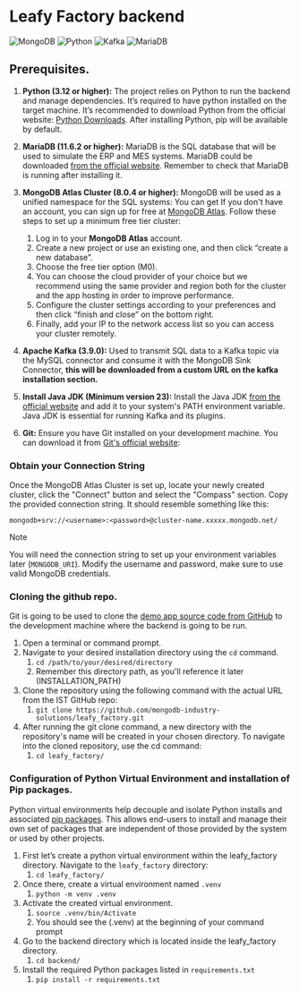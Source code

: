 # Leafy Factory backend

![MongoDB](https://img.shields.io/badge/MongoDB-%234ea94b.svg?style=for-the-badge&logo=mongodb&logoColor=white)
![Python](https://img.shields.io/badge/Python-3776AB.svg?style=for-the-badge&logo=Python&logoColor=white)
![Kafka](https://img.shields.io/badge/Apache%20Kafka-231F20.svg?style=for-the-badge&logo=Apache-Kafka&logoColor=white)
![MariaDB](https://img.shields.io/badge/MariaDB-003545.svg?style=for-the-badge&logo=MariaDB&logoColor=white)

## Prerequisites.

1. **Python (3.12 or higher):** The project relies on Python to run the backend and manage dependencies. It’s required to have python installed on the target machine. It’s recommended to download Python from the official website: [Python Downloads](https://www.python.org/downloads/). After installing Python, pip will be available by default.

2. **MariaDB (11.6.2 or higher):** MariaDB is the SQL database that will be used to simulate the ERP and MES systems. MariaDB could be downloaded [from the official website](https://mariadb.org/download/?t=mariadb&p=mariadb&r=11.6.2). Remember to check that MariaDB is running after installing it.

3. **MongoDB Atlas Cluster (8.0.4 or higher):** MongoDB will be used as a unified namespace for the SQL systems: You can get If you don't have an account, you can sign up for free at [MongoDB Atlas](https://www.mongodb.com/cloud/atlas/register). Follow these steps to set up a minimum free tier cluster:

    1. Log in to your **MongoDB Atlas** account.
    2. Create a new project or use an existing one, and then click “create a new database”.
    3. Choose the free tier option (M0).
    4. You can choose the cloud provider of your choice but we recommend using the same provider and region both for the cluster and the app hosting in order to improve performance.
    5. Configure the cluster settings according to your preferences and then click “finish and close” on the bottom right.
    6. Finally, add your IP to the network access list so you can access your cluster remotely.

4. **Apache Kafka (3.9.0):** Used to transmit SQL data to a Kafka topic via the MySQL connector and consume it with the MongoDB Sink Connector, **this will be downloaded from a custom URL on the kafka installation section.**

5. **Install Java JDK (Minimum version 23):** Install the Java JDK [from the official website](https://www.oracle.com/java/technologies/downloads/) and add it to your system's PATH environment variable. Java JDK is essential for running Kafka and its plugins.

6. **Git:** Ensure you have Git installed on your development machine. You can download it from [Git's official website](https://git-scm.com/downloads):

### Obtain your Connection String
Once the MongoDB Atlas Cluster is set up, locate your newly created cluster, click the "Connect" button and select the "Compass" section. Copy the provided connection string. It should resemble something like this:

```
mongodb+srv://<username>:<password>@cluster-name.xxxxx.mongodb.net/
```

> [!Note]
> You will need the connection string to set up your environment variables later (`MONGODB_URI`).
> Modify the username and password, make sure to use valid MongoDB credentials.

### Cloning the github repo.
Git is going to be used to clone the [demo app source code from GitHub](https://github.com/mongodb-industry-solutions/leafy_factory/tree/dev) to the development machine where the backend is going to be run.

1. Open a terminal or command prompt.
2. Navigate to your desired installation directory using the `cd` command.
    1. `cd /path/to/your/desired/directory`
    2. Remember this directory path, as you'll reference it later (INSTALLATION_PATH)
3. Clone the repository using the following command with the actual URL from the IST GitHub repo:
    1. `git clone https://github.com/mongodb-industry-solutions/leafy_factory.git`
4. After running the git clone command, a new directory with the repository's name will be created in your chosen directory. To navigate into the cloned repository, use the cd command:
    1. `cd leafy_factory/`

### Configuration of Python Virtual Environment and installation of Pip packages.
Python virtual environments help decouple and isolate Python installs and associated [pip packages](https://pypi.org/). This allows end-users to install and manage their own set of packages that are independent of those provided by the system or used by other projects.

1. First let’s create a python virtual environment within the leafy_factory directory. Navigate to the `leafy_factory` directory:
    1. `cd leafy_factory/`
2. Once there, create a virtual environment named `.venv`
    1. `python -m venv .venv`
3. Activate the created virtual environment.
    1. `source .venv/bin/Activate`
    2. You should see the (.venv) at the beginning of your command prompt
4. Go to the backend directory which is located inside the leafy_factory directory.
    1. `cd backend/`
5. Install the required Python packages listed in `requirements.txt`
    1. `pip install -r requirements.txt`